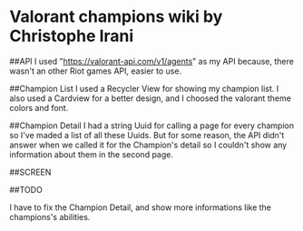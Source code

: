 # Valorant champions wiki by Christophe Irani

##API
I used "https://valorant-api.com/v1/agents" as my API because, there wasn't an other Riot games API, easier to use.

##Champion List
I used a Recycler View for showing my champion list. I also used a Cardview for a better design, and I choosed the valorant theme colors and font.

##Champion Detail
I had a string Uuid for calling a page for every champion so I've maded a list of all these Uuids. But for some reason, the API didn't answer when we called it for the Champion's detail so I couldn't show any information about them in the second page.

##SCREEN

##TODO

I have to fix the Champion Detail, and show more informations like the champions's abilities.